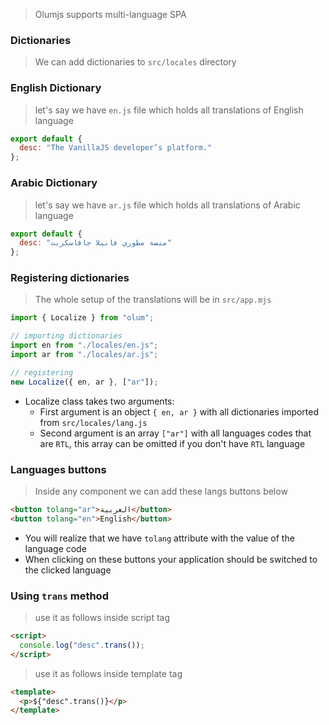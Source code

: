 > Olumjs supports multi-language SPA

### Dictionaries
> We can add dictionaries to `src/locales` directory

### English Dictionary
> let's say we have `en.js` file which holds all translations of English language
```javascript
export default {
  desc: "The VanillaJS developer’s platform."
};
```

### Arabic Dictionary
> let's say we have `ar.js` file which holds all translations of Arabic language
```javascript
export default {
  desc: "منصة مطوري فانيلا جافاسكربت"
};
```

### Registering dictionaries
> The whole setup of the translations will be in `src/app.mjs`

```javascript
import { Localize } from "olum";

// importing dictionaries
import en from "./locales/en.js";
import ar from "./locales/ar.js";

// registering
new Localize({ en, ar }, ["ar"]);
```
* Localize class takes two arguments:
  * First argument is an object `{ en, ar }` with all dictionaries imported from `src/locales/lang.js`
  * Second argument is an array `["ar"]` with all languages codes that are `RTL`, this array can be omitted if you don't have `RTL` language

### Languages buttons
> Inside any component we can add these langs buttons below
```html
<button tolang="ar">العربية</button> 
<button tolang="en">English</button>
```
* You will realize that we have `tolang` attribute with the value of the language code
* When clicking on these buttons your application should be switched to the clicked language

### Using `trans` method

> use it as follows inside script tag
```html
<script>
  console.log("desc".trans());
</script>
```

> use it as follows inside template tag
```html
<template>
  <p>${"desc".trans()}</p>
</template>

```